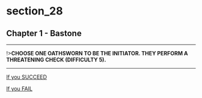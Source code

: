 
# section_28

## Chapter 1 - Bastone

---

!>**CHOOSE ONE OATHSWORN TO BE THE INITIATOR. THEY PERFORM A THREATENING CHECK (DIFFICULTY 5).** 

---

[If you SUCCEED](output/chapter1/section_29.md)

[If you FAIL](output/chapter1/section_30.md)


